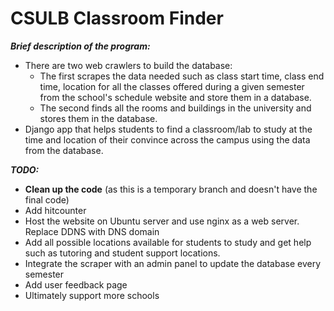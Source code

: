 # CSULB Classroom Finder 
__***Brief description of the program:***__
 - There are two web crawlers to build the database:
   -  The first scrapes the data needed such as class start time, class end time, location for all the classes offered during a given semester from the school's schedule website and store them in a database. 
	 - The second finds all the rooms and buildings in the university and stores them in the database. 
 - Django app that helps students to find a classroom/lab to study at the time and location of their convince across the campus using the data from the database.

__***TODO:***__
- **Clean up the code** (as this is a temporary branch and doesn't have the final code)
- Add hitcounter 
- Host the website on Ubuntu server and use nginx as a web server. Replace DDNS with DNS domain 
- Add all possible locations available for students to study and get help such as tutoring and student support locations. 
- Integrate the scraper with an admin panel to update the database every semester
- Add user feedback page 
- Ultimately support more schools 
